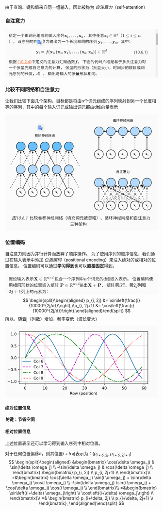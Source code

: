 由于查询、键和值来自同一组输入，因此被称为 *自注意力*（self-attention）

### 自注意力

![image-20221017145922759](imags/image-20221017145922759.png)

### 比较不同网络和自注意力

让我们比较下面几个架构，目标都是将由n个词元组成的序列映射到另一个长度相等的序列，其中的每个输入词元或输出词元都由d维向量表示

![image-20221017145958637](imags/image-20221017145958637.png)

### 位置编码

自注意力则因为并行计算而放弃了顺序操作。 为了使用序列的顺序信息，我们通过在输入表示中添加 *位置编码*（positional encoding）来注入绝对的或相对的位置信息。 位置编码可以通过**学习得到**也可以**直接固定**得到。

![image-20221017150646572](imags/image-20221017150646572.png)
$$
\begin{split}\begin{aligned} p_{i, 2j} &= \sin\left(\frac{i}{10000^{2j/d}}\right),\\p_{i, 2j+1} &= \cos\left(\frac{i}{10000^{2j/d}}\right).\end{aligned}\end{split}
$$
所以，随着j（列数）增加，频率变低（波长变大）

![image-20221017150736033](imags/image-20221017150736033.png)



#### 绝对位置信息

**关键：节省空间**

#### 相对位置信息

上述位置表示还可以学习得到输入序列中相对位置。

对于任何位置偏移$\delta$，则其位置$i+\delta$可表示为：$(p_{i+\delta, 2j}, p_{i+\delta, 2j+1})$
$$
\begin{split}\begin{aligned}
&\begin{bmatrix} \cos(\delta \omega_j) & \sin(\delta \omega_j) \\  -\sin(\delta \omega_j) & \cos(\delta \omega_j) \\ \end{bmatrix}
\begin{bmatrix} p_{i, 2j} \\  p_{i, 2j+1} \\ \end{bmatrix}\\
=&\begin{bmatrix} \cos(\delta \omega_j) \sin(i \omega_j) + \sin(\delta \omega_j) \cos(i \omega_j) \\  -\sin(\delta \omega_j) \sin(i \omega_j) + \cos(\delta \omega_j) \cos(i \omega_j) \\ \end{bmatrix}\\
=&\begin{bmatrix} \sin\left((i+\delta) \omega_j\right) \\  \cos\left((i+\delta) \omega_j\right) \\ \end{bmatrix}\\
=&
\begin{bmatrix} p_{i+\delta, 2j} \\  p_{i+\delta, 2j+1} \\ \end{bmatrix},
\end{aligned}\end{split}
$$
